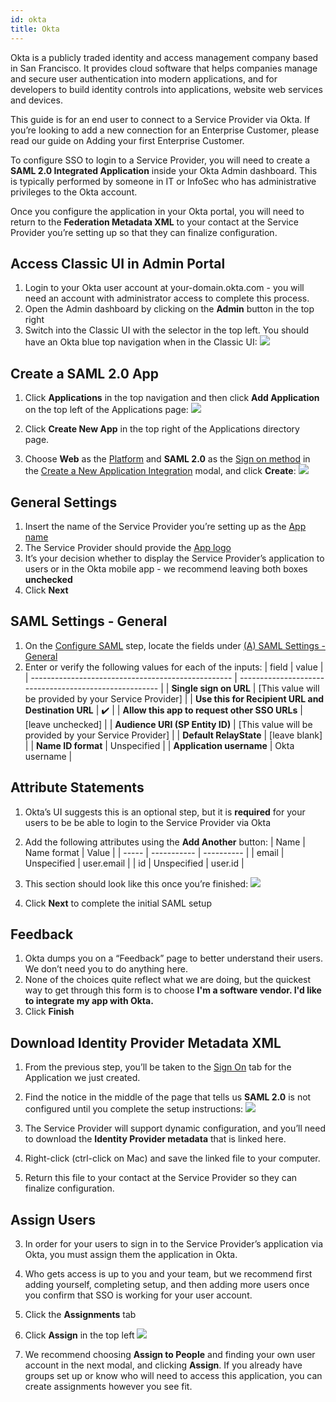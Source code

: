 ```yaml
---
id: okta
title: Okta
---
```


Okta is a publicly traded identity and access management company based in San Francisco. It provides cloud software that helps companies manage and secure user authentication into modern applications, and for developers to build identity controls into applications, website web services and devices.

This guide is for an end user to connect to a Service Provider via Okta. If you’re looking to add a new connection for an Enterprise Customer, please read our guide on Adding your first Enterprise Customer.

To configure SSO to login to a Service Provider, you will need to create a **SAML 2.0 Integrated Application** inside your Okta Admin dashboard. This is typically performed by someone in IT or InfoSec who has administrative privileges to the Okta account.

Once you configure the application in your Okta portal, you will need to return to the **Federation Metadata XML** to your contact at the Service Provider you’re setting up so that they can finalize configuration.

## Access Classic UI in Admin Portal
1. Login to your Okta user account at your-domain.okta.com - you will need an account with administrator access to complete this process.
2. Open the Admin dashboard by clicking on the **Admin** button in the top right 
3. Switch into the Classic UI with the selector in the top left. You should have an Okta blue top navigation when in the Classic UI:
![](https://paper-attachments.dropbox.com/s_29E48A2A16B9151D65C0D3F5A2A3AEBA2CC154801EC18822C23E362A84811C2C_1598372182731_Screen+Shot+2020-08-25+at+12.15.30+PM.png)

## Create a SAML 2.0 App
1. Click **Applications** in the top navigation and then click **Add Application** on the top left of the Applications page:
![](https://paper-attachments.dropbox.com/s_29E48A2A16B9151D65C0D3F5A2A3AEBA2CC154801EC18822C23E362A84811C2C_1598372307711_Screen+Shot+2020-08-25+at+12.18.11+PM.png)

2. Click **Create New App** in the top right of the Applications directory page.
3. Choose **Web** as the <u>Platform</u> and **SAML 2.0** as the <u>Sign on method</u> in the <u>Create a New Application Integration</u> modal, and click **Create**:
![](https://paper-attachments.dropbox.com/s_29E48A2A16B9151D65C0D3F5A2A3AEBA2CC154801EC18822C23E362A84811C2C_1598372534368_Screen+Shot+2020-08-25+at+12.21.57+PM.png)

## General Settings
1. Insert the name of the Service Provider you’re setting up as the <u>App name</u>
2. The Service Provider should provide the <u>App logo</u>
3. It’s your decision whether to display the Service Provider’s application to users or in the Okta mobile app - we recommend leaving both boxes **unchecked**
4. Click **Next**
## SAML Settings - General
1. On the <u>Configure SAML</u> step, locate the fields under <u>(A) SAML Settings - General</u>
2. Enter or verify the following values for each of the inputs:
| field                                              | value                                                  |
| -------------------------------------------------- | ------------------------------------------------------ |
| **Single sign on URL**                             | [This value will be provided by your Service Provider] |
| **Use this for Recipient URL and Destination URL** | ✔️                                                      |
| **Allow this app to request other SSO URLs**       | [leave unchecked]                                      |
| **Audience URI (SP Entity ID)**                    | [This value will be provided by your Service Provider] |
| **Default RelayState**                             | [leave blank]                                          |
| **Name ID format**                                 | Unspecified                                            |
| **Application username**                           | Okta username                                          |

## Attribute Statements
1. Okta’s UI suggests this is an optional step, but it is **required** for your users to be be able to login to the Service Provider via Okta
2. Add the following attributes using the **Add Another** button:
| Name  | Name format | Value      |
| ----- | ----------- | ---------- |
| email | Unspecified | user.email |
| id    | Unspecified | user.id    |

3. This section should look like this once you’re finished:
![](https://paper-attachments.dropbox.com/s_29E48A2A16B9151D65C0D3F5A2A3AEBA2CC154801EC18822C23E362A84811C2C_1598373396597_Screen+Shot+2020-08-25+at+12.34.52+PM.png)

4. Click **Next** to complete the initial SAML setup
## Feedback
1. Okta dumps you on a “Feedback” page to better understand their users. We don’t need you to do anything here.
2. None of the choices quite reflect what we are doing, but the quickest way to get through this form is to choose **I'm a software vendor. I'd like to integrate my app with Okta.**
3. Click **Finish**
## Download Identity Provider Metadata XML
1. From the previous step, you’ll be taken to the <u>Sign On</u> tab for the Application we just created.
2. Find the notice in the middle of the page that tells us **SAML 2.0** is not configured until you complete the setup instructions:
![](https://paper-attachments.dropbox.com/s_29E48A2A16B9151D65C0D3F5A2A3AEBA2CC154801EC18822C23E362A84811C2C_1598373836653_Screen+Shot+2020-08-25+at+12.43.23+PM.png)

3. The Service Provider will support dynamic configuration, and you’ll need to download the **Identity Provider metadata** that is linked here.
4. Right-click (ctrl-click on Mac) and save the linked file to your computer.
5. Return this file to your contact at the Service Provider so they can finalize configuration.
## Assign Users
3. In order for your users to sign in to the Service Provider’s application via Okta, you must assign them the application in Okta.
4. Who gets access is up to you and your team, but we recommend first adding yourself, completing setup, and then adding more users once you confirm that SSO is working for your user account. 
5. Click the **Assignments** tab
6. Click **Assign** in the top left
![](https://paper-attachments.dropbox.com/s_29E48A2A16B9151D65C0D3F5A2A3AEBA2CC154801EC18822C23E362A84811C2C_1598374109055_Screen+Shot+2020-08-25+at+12.48.13+PM.png)

5. We recommend choosing **Assign to People** and finding your own user account in the next modal, and clicking **Assign**. If you already have groups set up or know who will need to access this application, you can create assignments however you see fit.



